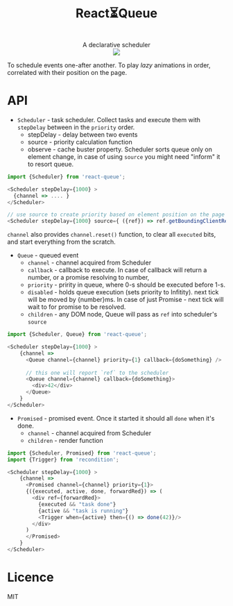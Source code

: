 <div align="center">
  <h1>React⏳Queue</h1>
  <br/>
  A declarative scheduler
  <br/>
    
  <a href="https://www.npmjs.com/package/react-queue">
   <img src="https://img.shields.io/npm/v/react-queue.svg?style=flat-square" />
  </a>

  <br/>  
</div>  

To schedule events one-after another. To play _lazy_ animations in order, correlated with their position on the page.

# API
- `Scheduler` - task scheduler. Collect tasks and execute them with `stepDelay` between in the `priority` order.
  - stepDelay - delay between two events
  - source - priority calculation function
  - observe - cache buster property. Scheduler sorts queue only on element change, in case of using `source` you might need "inform"
  it to resort queue.
  
```js
import {Scheduler} from 'react-queue';

<Scheduler stepDelay={1000} >
  {channel => .... }
</Scheduler>

// use source to create priority based on element position on the page
<Scheduler stepDelay={1000} source={ ({ref}) => ref.getBoundingClientRect().top} />
```
`channel` also provides `channel.reset()` function, to clear all `executed` bits, and start everything from the scratch.

- `Queue` - queued event
  - `channel` - channel acquired from Scheduler
  - `callback` - callback to execute. In case of callback will return a number, or a promise resolving to number,
  - `priority` - pririty in queue, where 0-s should be executed before 1-s.
  - `disabled` - holds queue execution (sets priority to Infitity).
  next tick will be moved by {number}ms. In case of just Promise - next tick will wait to for promise to be resolved.
  - `children` - any DOM node, Queue will pass as `ref` into scheduler's `source` 

```js
import {Scheduler, Queue} from 'react-queue';

<Scheduler stepDelay={1000} >
    {channel => 
      <Queue channel={channel} priority={1} callback={doSomething} />
      
      // this one will report `ref` to the scheduler
      <Queue channel={channel} callback={doSomething}>
        <div>42</div>
      </Queue>  
    }
</Scheduler>
```

- `Promised` - promised event. Once it started it should all `done` when it's done.
  - `channel` - channel acquired from Scheduler
  - `children` - render function
```js
import {Scheduler, Promised} from 'react-queue';
import {Trigger} from 'recondition';

<Scheduler stepDelay={1000} >
    {channel => 
      <Promised channel={channel} priority={1}>
      {({executed, active, done, forwardRed}) => (
        <div ref={forwardRed}>
          {executed && "task done"}
          {active && "task is running"}
          <Trigger when={active} then={() => done(42)}/>
        </div>
      )
      </Promised>      
    }
</Scheduler>
```  

# Licence
 MIT
 
 
